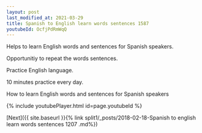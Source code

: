 ```yaml
---
layout: post
last_modified_at: 2021-03-29
title: Spanish to English learn words sentences 1587 
youtubeId: OcfjPdRmWqQ
---
```

 
 
Helps to learn English words and sentences for Spanish speakers.

Opportunitiy to repeat the words sentences. 

Practice English language. 
 
10 minutes practice every day. 
 
How to learn English words and sentences for Spanish speakers 
 
{% include youtubePlayer.html id=page.youtubeId %}
 
 
[Next]({{ site.baseurl }}{% link  split1/_posts/2018-02-18-Spanish to english learn words sentences 1207 .md%})
 
